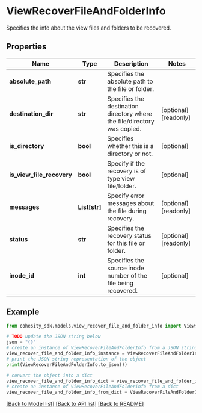 # ViewRecoverFileAndFolderInfo

Specifies the info about the view files and folders to be recovered.

## Properties

Name | Type | Description | Notes
------------ | ------------- | ------------- | -------------
**absolute_path** | **str** | Specifies the absolute path to the file or folder. | 
**destination_dir** | **str** | Specifies the destination directory where the file/directory was copied. | [optional] [readonly] 
**is_directory** | **bool** | Specifies whether this is a directory or not. | [optional] 
**is_view_file_recovery** | **bool** | Specify if the recovery is of type view file/folder. | [optional] 
**messages** | **List[str]** | Specify error messages about the file during recovery. | [optional] [readonly] 
**status** | **str** | Specifies the recovery status for this file or folder. | [optional] [readonly] 
**inode_id** | **int** | Specifies the source inode number of the file being recovered. | [optional] 

## Example

```python
from cohesity_sdk.models.view_recover_file_and_folder_info import ViewRecoverFileAndFolderInfo

# TODO update the JSON string below
json = "{}"
# create an instance of ViewRecoverFileAndFolderInfo from a JSON string
view_recover_file_and_folder_info_instance = ViewRecoverFileAndFolderInfo.from_json(json)
# print the JSON string representation of the object
print(ViewRecoverFileAndFolderInfo.to_json())

# convert the object into a dict
view_recover_file_and_folder_info_dict = view_recover_file_and_folder_info_instance.to_dict()
# create an instance of ViewRecoverFileAndFolderInfo from a dict
view_recover_file_and_folder_info_from_dict = ViewRecoverFileAndFolderInfo.from_dict(view_recover_file_and_folder_info_dict)
```
[[Back to Model list]](../README.md#documentation-for-models) [[Back to API list]](../README.md#documentation-for-api-endpoints) [[Back to README]](../README.md)


